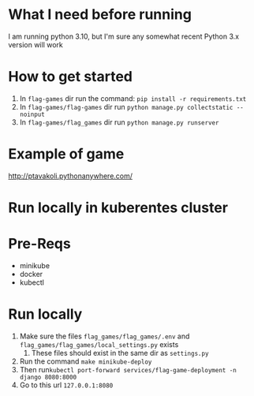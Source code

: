 # What I need before running
I am running python 3.10, but I'm sure any somewhat recent Python 3.x version will work

# How to get started
1. In `flag-games` dir run the command: `pip install -r requirements.txt`
2. In `flag-games/flag-games` dir run `python manage.py collectstatic --noinput`
3. In `flag-games/flag_games` dir run `python manage.py runserver` 

# Example of game
http://ptavakoli.pythonanywhere.com/


# Run locally in kuberentes cluster
# Pre-Reqs 
- minikube
- docker
- kubectl

# Run locally
1. Make sure the files `flag_games/flag_games/.env` and `flag_games/flag_games/local_settings.py` exists
   1. These files should exist in the same dir as `settings.py`
2. Run the command `make minikube-deploy`
3. Then run`kubectl port-forward services/flag-game-deployment -n django 8080:8000`
4. Go to this url `127.0.0.1:8080`